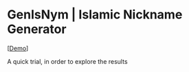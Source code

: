# GenIsNym | Islamic Nickname Generator

[<a target="_blank" href="http://htmlpreview.github.io/?https://github.com/undershell/genisnym/blob/master/index.html">Demo</a>]

A quick trial, in order to explore the results

